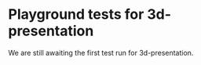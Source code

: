 # Playground tests for 3d-presentation
We are still awaiting the first test run for 3d-presentation.
